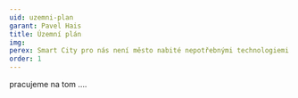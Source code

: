 ```yaml
---
uid: uzemni-plan
garant: Pavel Hais
title: Územní plán
img: 
perex: Smart City pro nás není město nabité nepotřebnými technologiemi z dotačních peněz, ale město, které díky technologiím a chytrému přístupu funguje lépe.
order: 1
---
```


pracujeme na tom ....